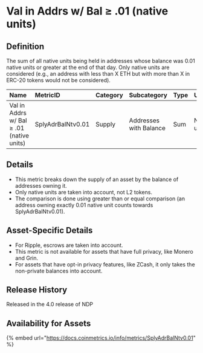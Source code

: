 # Val in Addrs w/ Bal ≥ .01 \(native units\)

## Definition

The sum of all native units being held in addresses whose balance was 0.01 native units or greater at the end of that day. Only native units are considered \(e.g., an address with less than X ETH but with more than X in ERC-20 tokens would not be considered\).

| Name | MetricID | Category | Subcategory | Type | Unit | Interval |
| :--- | :--- | :--- | :--- | :--- | :--- | :--- |
| Val in Addrs w/ Bal ≥ .01 \(native units\) | SplyAdrBalNtv0.01 | Supply | Addresses with Balance | Sum | Native units | 1 day |

## Details

* This metric breaks down the supply of an asset by the balance of addresses owning it.
* Only native units are taken into account, not L2 tokens.
* The comparison is done using greater than or equal comparison \(an address owning exactly 0.01 native unit counts towards SplyAdrBalNtv0.01\).

## Asset-Specific Details

* For Ripple, escrows are taken into account.
* This metric is not available for assets that have full privacy, like Monero and Grin.
* For assets that have opt-in privacy features, like ZCash, it only takes the non-private balances into account.

## Release History

Released in the 4.0 release of NDP

## Availability for Assets

{% embed url="https://docs.coinmetrics.io/info/metrics/SplyAdrBalNtv0.01" %}




